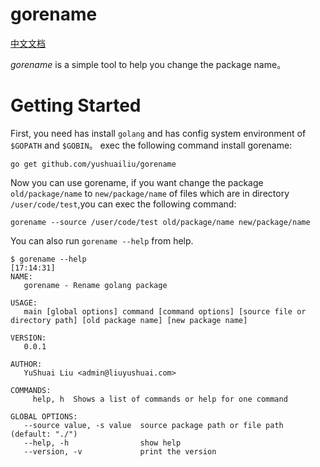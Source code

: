# gorename
[中文文档](./README.md)

*gorename* is a simple tool to help you change the package name。
# Getting Started
First, you need has install `golang` and has config system environment of `$GOPATH` and `$GOBIN`。
exec the following command install gorename:
```
go get github.com/yushuailiu/gorename
```

Now you can use gorename, if you want change the package `old/package/name`
to `new/package/name` of files which are in directory `/user/code/test`,you can exec the following command:
```
gorename --source /user/code/test old/package/name new/package/name
```

You can also run `gorename --help` from help.

```
$ gorename --help                                                                                                                                                           [17:14:31]
NAME:
   gorename - Rename golang package

USAGE:
   main [global options] command [command options] [source file or directory path] [old package name] [new package name]

VERSION:
   0.0.1

AUTHOR:
   YuShuai Liu <admin@liuyushuai.com>

COMMANDS:
     help, h  Shows a list of commands or help for one command

GLOBAL OPTIONS:
   --source value, -s value  source package path or file path (default: "./")
   --help, -h                show help
   --version, -v             print the version
```